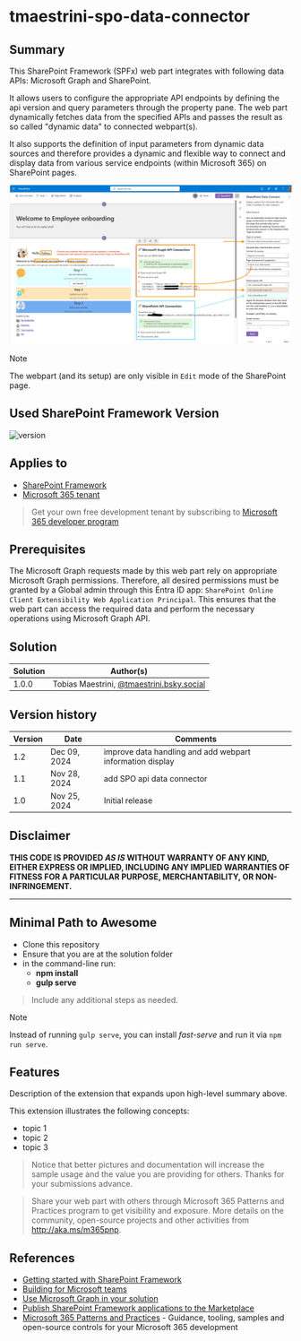 # tmaestrini-spo-data-connector

## Summary

This SharePoint Framework (SPFx) web part integrates with following data APIs: Microsoft Graph and SharePoint. 

It allows users to configure the appropriate API endpoints by defining the api version and query parameters through the property pane. The web part dynamically fetches data from the specified APIs and passes the result as so called "dynamic data" to connected webpart(s). 

It also supports the definition of input parameters from dynamic data sources and therefore provides a dynamic and flexible way to connect and display data from various service endpoints (within Microsoft 365) on SharePoint pages.

![screenshot of the webpart](./assets/summary.png)

> [!NOTE]
> The webpart (and its setup) are only visible in `Edit` mode of the SharePoint page.

## Used SharePoint Framework Version

![version](https://img.shields.io/badge/version-1.20.2-yellow.svg)

## Applies to

- [SharePoint Framework](https://aka.ms/spfx)
- [Microsoft 365 tenant](https://docs.microsoft.com/en-us/sharepoint/dev/spfx/set-up-your-developer-tenant)

> Get your own free development tenant by subscribing to [Microsoft 365 developer program](http://aka.ms/o365devprogram)

## Prerequisites

The Microsoft Graph requests made by this web part rely on appropriate Microsoft Graph permissions. Therefore, all desired permissions must be granted by a Global admin through this Entra ID app: `SharePoint Online Client Extensibility Web Application Principal`. This ensures that the web part can access the required data and perform the necessary operations using Microsoft Graph API.

## Solution

| Solution | Author(s)                                 |
| -------- | ----------------------------------------- |
| 1.0.0    | Tobias Maestrini, [@tmaestrini.bsky.social](https://bsky.app/profile/tmaestrini.bsky.social) |

## Version history

| Version | Date         | Comments                                                  |
| ------- | ------------ | --------------------------------------------------------- |
| 1.2     | Dec 09, 2024 | improve data handling and add webpart information display |
| 1.1     | Nov 28, 2024 | add SPO api data connector                                |
| 1.0     | Nov 25, 2024 | Initial release                                           |

## Disclaimer

**THIS CODE IS PROVIDED _AS IS_ WITHOUT WARRANTY OF ANY KIND, EITHER EXPRESS OR IMPLIED, INCLUDING ANY IMPLIED WARRANTIES OF FITNESS FOR A PARTICULAR PURPOSE, MERCHANTABILITY, OR NON-INFRINGEMENT.**

---

## Minimal Path to Awesome

- Clone this repository
- Ensure that you are at the solution folder
- in the command-line run:
  - **npm install**
  - **gulp serve**

> Include any additional steps as needed.

> [!NOTE]
> Instead of running `gulp serve`, you can install _fast-serve_ and run it via `npm run serve`.

## Features

Description of the extension that expands upon high-level summary above.

This extension illustrates the following concepts:

- topic 1
- topic 2
- topic 3

> Notice that better pictures and documentation will increase the sample usage and the value you are providing for others. Thanks for your submissions advance.

> Share your web part with others through Microsoft 365 Patterns and Practices program to get visibility and exposure. More details on the community, open-source projects and other activities from http://aka.ms/m365pnp.

## References

- [Getting started with SharePoint Framework](https://docs.microsoft.com/en-us/sharepoint/dev/spfx/set-up-your-developer-tenant)
- [Building for Microsoft teams](https://docs.microsoft.com/en-us/sharepoint/dev/spfx/build-for-teams-overview)
- [Use Microsoft Graph in your solution](https://docs.microsoft.com/en-us/sharepoint/dev/spfx/web-parts/get-started/using-microsoft-graph-apis)
- [Publish SharePoint Framework applications to the Marketplace](https://docs.microsoft.com/en-us/sharepoint/dev/spfx/publish-to-marketplace-overview)
- [Microsoft 365 Patterns and Practices](https://aka.ms/m365pnp) - Guidance, tooling, samples and open-source controls for your Microsoft 365 development
